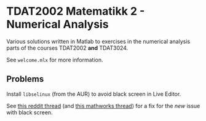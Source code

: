 # TDAT2002 Matematikk 2 - Numerical Analysis

Various solutions written in Matlab to exercises in the numerical analysis parts of the courses TDAT2002 **and** TDAT3024.

See `welcome.mlx` for more information.

## Problems

Install `libselinux` (from the AUR) to avoid black screen in Live Editor.

See
[this reddit thread](https://www.reddit.com/r/archlinux/comments/ichto5/cannot_install_matlab_r2020a_with_pango_146/g22yhne)
(and
[this mathworks thread](https://se.mathworks.com/matlabcentral/answers/475100-documentation-and-live-editor-shows-black-screen-on-linux))
for a fix for the _new_ issue with black screen.
